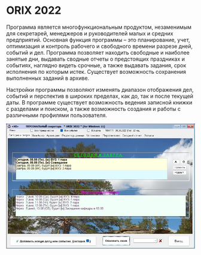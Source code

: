 # ORIX 2022

Программа является многофункциональным продуктом, незаменимым для секретарей, 
менеджеров и руководителей малых и средних предприятий. 
Основная функция программы – это планирование, учет, оптимизация и контроль 
рабочего и свободного времени  разрезе дней, событий и дел. 
Программа позволяет находить свободные и наиболее занятые дни, 
выдавать сводные отчеты о предстоящих праздниках и событиях, 
наглядно видеть срочные, а также выдавать задания,
 срок исполнения по которым истек. Существует возможность 
сохранения выполненных заданий в архиве.

Настройки программы позволяют изменять диапазон отображения дел,
 событий и перспектив в широких пределах, как до, 
так и после текущей даты. В программе существует возможность 
ведения записной книжки с разделами и поиском, а также возможность 
cоздания и работы с различными профилями пользователя.

![Screenshot](Orix.jpg)
